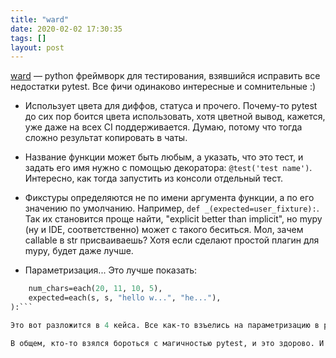 ```yaml
---
title: "ward"
date: 2020-02-02 17:30:35
tags: []
layout: post
---
```


[ward](https://wardpy.com/) — python фреймворк для тестирования, взявшийся исправить все недостатки pytest. Все фичи одинаково интересные и сомнительные :)

- Использует цвета для диффов, статуса и прочего. Почему-то pytest до сих пор боится цвета использовать, хотя цветной вывод, кажется, уже даже на всех CI поддерживается. Думаю, потому что тогда сложно результат копировать в чаты.

- Название функции может быть любым, а указать, что это тест, и задать его имя нужно с помощью декоратора: `@test('test name')`. Интересно, как тогда запустить из консоли отдельный тест.

- Фикстуры определяются не по имени аргумента функции, а по его значению по умолчанию. Например, `def _(expected=user_fixture):`. Так их становится проще найти, "explicit better than implicit", но mypy (ну и IDE, соответственно) может с такого беситься. Мол, зачем callable в str присваиваешь? Хотя если сделают простой плагин для mypy, будет даже лучше.

- Параметризация... Это лучше показать:

```def _(
    num_chars=each(20, 11, 10, 5),
    expected=each(s, s, "hello w...", "he..."),
):```

Это вот разложится в 4 кейса. Все как-то взъелись на параметризацию в pytest, но мне кажется, что лучше не сделать. Этот вот подход в ward работает только на простых примерах, когда параметров не больше трёх и кейсов всего ничего. Но у меня обычно параметризация содержит значений 20, а в одном случае было больше 400, и вот такой подход превратится во что-то совершенно ужасное.

В общем, кто-то взялся бороться с магичностью pytest, и это здорово. И пусть пока получилось не очень, но всё ещё впереди. Легко читаемый цветной вывод диффов больше всего радует. Так что для следующего pet-проекта попробуй ward, вдруг понравится :)
